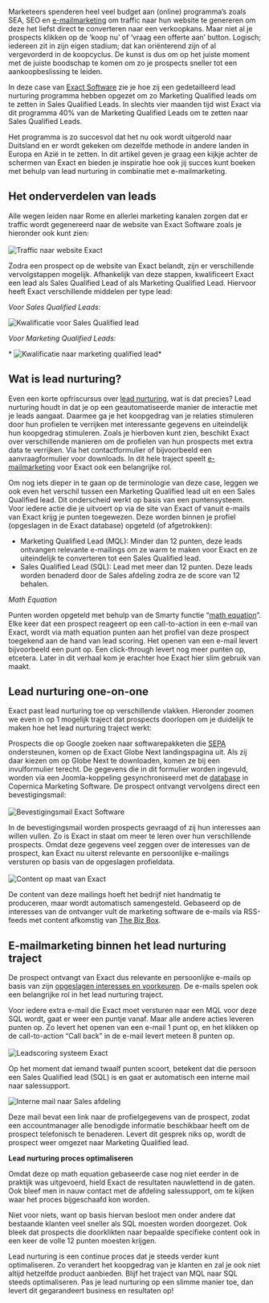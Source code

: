 Marketeers spenderen heel veel budget aan (online) programma’s zoals
SEA, SEO en
[e-mailmarketing](http://www.copernica.com/nl/blog/e-mail-marketing-5-waardevolle-dos-donts)
om traffic naar hun website te genereren om deze het liefst direct te
converteren naar een verkoopkans. Maar niet al je prospects klikken op
de ‘koop nu’ of ‘vraag een offerte aan’ button. Logisch; iedereen zit in
zijn eigen stadium; dat kan oriënterend zijn of al vergevorderd in de
koopcyclus. De kunst is dus om op het juiste moment met de juiste
boodschap te komen om zo je prospects sneller tot een aankoopbeslissing
te leiden.

In deze case van [Exact Software](http://www.exact.nl/) zie je hoe zij
een gedetailleerd lead nurturing programma hebben opgezet om zo
Marketing Qualified leads om te zetten in Sales Qualified Leads. In
slechts vier maanden tijd wist Exact via dit programma 40% van de
Marketing Qualified Leads om te zetten naar Sales Qualified Leads.

Het programma is zo succesvol dat het nu ook wordt uitgerold naar
Duitsland en er wordt gekeken om dezelfde methode in andere landen in
Europa en Azië in te zetten. In dit artikel geven je graag een kijkje
achter de schermen van Exact en bieden je inspiratie hoe ook jij succes
kunt boeken met behulp van lead nurturing in combinatie met
e-mailmarketing.

Het onderverdelen van leads
---------------------------

Alle wegen leiden naar Rome en allerlei marketing kanalen zorgen dat er
traffic wordt gegenereerd naar de website van Exact Software zoals je
hieronder ook kunt zien:\
\
![Traffic naar website
Exact](Copernicacom/traffic-naar-exact.png "Traffic naar website Exact")

Zodra een prospect op de website van Exact belandt, zijn er
verschillende vervolgstappen mogelijk. Afhankelijk van deze stappen,
kwalificeert Exact een lead als Sales Qualified Lead of als Marketing
Qualified Lead. Hiervoor heeft Exact verschillende middelen per type
lead:

*Voor Sales Qualified Leads:*

![Kwalificatie voor Sales Qualified
lead](Copernicacom/salesqualifiedlead.png "Kwalificatie voor Sales Qualified lead") 

*Voor Marketing Qualified Leads:*

* ![Kwalificatie naar marketing qualified
lead](Copernicacom/marketingqualifiedlead.png "Kwalificatie naar marketing qualified lead")*

Wat is lead nurturing?
----------------------

Even een korte opfriscursus over [lead
nurturing](http://www.techopedia.com/definition/27949/lead-nurturing),
wat is dat precies? Lead nurturing houdt in dat je op een
geautomatiseerde manier de interactie met je leads aangaat. Daarmee ga
je het koopgedrag van je relaties stimuleren door hun profielen te
verrijken met interessante gegevens en uiteindelijk hun koopgedrag
stimuleren. Zoals je hierboven kunt zien, beschikt Exact over
verschillende manieren om de profielen van hun prospects met extra data
te verrijken. Via het contactformulier of bijvoorbeeld een
aanvraagformulier voor downloads. In dit hele traject speelt
[e-mailmarketing](http://www.frankwatching.com/archive/2013/05/22/e-mailmarketing-lead-nurturing-in-5-fases-met-converterende-content/)
voor Exact ook een belangrijke rol.

Om nog iets dieper in te gaan op de terminologie van deze case, leggen
we ook even het verschil tussen een Marketing Qualified lead uit en een
Sales Qualified lead. Dit onderscheid werkt op basis van een
puntensysteem. Voor iedere actie die je uitvoert op via de site van
Exact of vanuit e-mails van Exact krijg je punten toegewezen. Deze
worden binnen je profiel (opgeslagen in de Exact database) opgeteld (of
afgetrokken):

-   Marketing Qualified Lead (MQL): Minder dan 12 punten, deze leads
    ontvangen relevante e-mailings om ze warm te maken voor Exact en ze
    uiteindelijk te converteren tot een Sales Qualified lead.
-   Sales Qualified Lead (SQL): Lead met meer dan 12 punten. Deze leads
    worden benaderd door de Sales afdeling zodra ze de score van 12
    behalen.

*Math Equation*

Punten worden opgeteld met behulp van de Smarty functie “[math
equation](http://www.smarty.net/docsv2/en/language.function.math.tpl)”.
Elke keer dat een prospect reageert op een call-to-action in een e-mail
van Exact, wordt via math equation punten aan het profiel van deze
prospect toegekend aan de hand van lead scoring. Het openen van een
e-mail levert bijvoorbeeld een punt op. Een click-through levert nog
meer punten op, etcetera. Later in dit verhaal kom je erachter hoe Exact
hier slim gebruik van maakt.

Lead nurturing one-on-one
-------------------------

Exact past lead nurturing toe op verschillende vlakken. Hieronder zoomen
we even in op 1 mogelijk traject dat prospects doorlopen om je duidelijk
te maken hoe het lead nurturing traject werkt:

Prospects die op Google zoeken naar softwarepakketen die
[SEPA](http://www.sepa.nl/sepa/introductie) ondersteunen, komen op de
Exact Globe Next landingspagina uit. Als zij daar kiezen om op Globe
Next te downloaden, komen ze bij een invulformulier terecht. De gegevens
die in dit formulier worden ingevuld, worden via een Joomla-koppeling
gesynchroniseerd met de
[database](http://www.emerce.nl/best-practice/hoe-ga-jij-om-database) in
Copernica Marketing Software. De prospect ontvangt vervolgens direct een
bevestigingsmail:\
\
![Bevestigingsmail Exact
Software](Copernicacom/bevestigingsmail.jpg "Bevestigingsmail Exact Software")

In de bevestigingsmail worden prospects gevraagd of zij hun interesses
aan willen vullen. Zo is Exact in staat om meer te leren over hun
verschillende prospects. Omdat deze gegevens veel zeggen over de
interesses van de prospect, kan Exact nu uiterst relevante en
persoonlijke e-mailings versturen op basis van de opgeslagen
profieldata.\
\
![Content op maat van
Exact](Copernicacom/content-op-maat-exact.jpg "Content op maat van Exact")

De content van deze mailings hoeft het bedrijf niet handmatig te
produceren, maar wordt automatisch samengesteld. Gebaseerd op de
interesses van de ontvanger vult de marketing software de e-mails via
RSS-feeds met content afkomstig van [The Biz
Box](http://www.the-biz-box.com/).

E-mailmarketing binnen het lead nurturing traject
-------------------------------------------------

De prospect ontvangt van Exact dus relevante en persoonlijke e-mails op
basis van zijn [opgeslagen interesses en
voorkeuren](http://www.copernica.com/nl/blog/5-bijzondere-manieren-om-je-verzendlijst-te-segmenteren).
De e-mails spelen ook een belangrijke rol in het lead nurturing traject.

Voor iedere extra e-mail die Exact moet versturen naar een MQL voor deze
SQL wordt, gaat er weer een puntje vanaf. Maar alle andere acties
leveren punten op. Zo levert het openen van een e-mail 1 punt op, en het
klikken op de call-to-action “Call back” in de e-mail levert meteen 8
punten op.\
\
![Leadscoring systeem
Exact](Copernicacom/leadscoring-systeem-exact.png "Leadscoring systeem Exact")

Op het moment dat iemand twaalf punten scoort, betekent dat die persoon
een Sales Qualified lead (SQL) is en gaat er automatisch een interne
mail naar salessupport.

![Interne mail naar Sales
afdeling](Copernicacom/interne-mail-sales-exact.jpg "Interne mail naar Sales afdeling")

Deze mail bevat een link naar de profielgegevens van de prospect, zodat
een accountmanager alle benodigde informatie beschikbaar heeft om de
prospect telefonisch te benaderen. Levert dit gesprek niks op, wordt de
prospect weer omgezet naar Marketing Qualified lead.

**Lead nurturing proces optimaliseren**

Omdat deze op math equation gebaseerde case nog niet eerder in de
praktijk was uitgevoerd, hield Exact de resultaten nauwlettend in de
gaten. Ook bleef men in nauw contact met de afdeling salessupport, om te
kijken waar het proces bijgeschaafd kon worden.

Niet voor niets, want op basis hiervan besloot men onder andere dat
bestaande klanten veel sneller als SQL moesten worden doorgezet. Ook
bleek dat prospects die doorklikten naar bepaalde specifieke content ook
in een keer de volle 12 punten moesten krijgen.

Lead nurturing is een continue proces dat je steeds verder kunt
optimaliseren. Zo verandert het koopgedrag van je klanten en zal je ook
niet altijd hetzelfde product aanbieden. Blijf het traject van MQL naar
SQL steeds optimaliseren. Pas je lead nurturing op een slimme manier
toe, dan levert dit gegarandeert business en resultaten op! 

 
